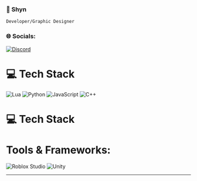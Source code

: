 ### 🎀 Shyn

`Developer/Graphic Designer`

### 🌐 Socials:

[![Discord](https://img.shields.io/badge/-Discord-5865F2?style=flat&logo=discord&logoColor=white)](https://discordapp.com/users/266172141047775242)

# 💻 Tech Stack

![Lua](https://img.shields.io/badge/-Lua-2C2D72?style=flat&logo=lua&logoColor=white)
![Python](https://img.shields.io/badge/-Python-3776AB?style=flat&logo=python&logoColor=white)
![JavaScript](https://camo.githubusercontent.com/0d4b500c99671bf83bcb747e4f25f3da28765f2bbb4cdd9733c09f9a46381aaa/68747470733a2f2f63646e2e6a7364656c6976722e6e65742f67682f64657669636f6e732f64657669636f6e2f69636f6e732f6a6176612f6a6176612d6f726967696e616c2e737667)
![C++](https://img.shields.io/badge/-C%2B%2B-00599C?style=flat&logo=c%2B%2B&logoColor=white)

# 💻 Tech Stack

# Tools & Frameworks:
![Roblox Studio](https://img.shields.io/badge/-Roblox_Studio-000000?style=flat&logo=roblox&logoColor=white)
![Unity](https://img.shields.io/badge/-Unity-000000?style=flat&logo=unity&logoColor=white)


---

